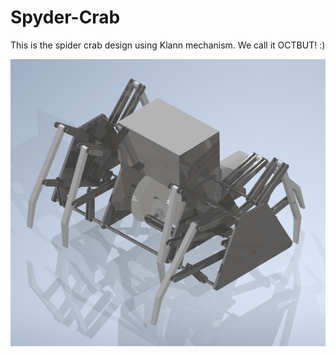 # Spyder-Crab
This is the spider crab design using Klann mechanism. We call it OCTBUT! :)

![](OCTBUG.png)
![]()

